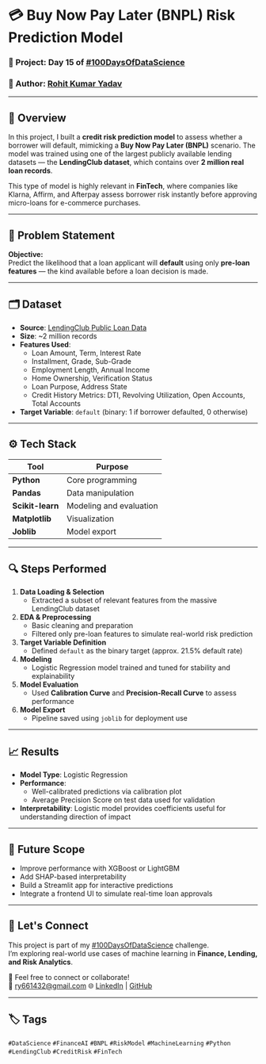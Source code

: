 # 💳 Buy Now Pay Later (BNPL) Risk Prediction Model

### 📅 Project: Day 15 of [#100DaysOfDataScience](https://www.linkedin.com/in/rohit-kumar-yadav-b97360194/)
### 👤 Author: [Rohit Kumar Yadav](https://www.linkedin.com/in/rohit-kumar-yadav-b97360194/)

---

## 📌 Overview

In this project, I built a **credit risk prediction model** to assess whether a borrower will default, mimicking a **Buy Now Pay Later (BNPL)** scenario. The model was trained using one of the largest publicly available lending datasets — the **LendingClub dataset**, which contains over **2 million real loan records**.

This type of model is highly relevant in **FinTech**, where companies like Klarna, Affirm, and Afterpay assess borrower risk instantly before approving micro-loans for e-commerce purchases.

---

## 🧠 Problem Statement

**Objective:**  
Predict the likelihood that a loan applicant will **default** using only **pre-loan features** — the kind available before a loan decision is made.

---

## 🗂 Dataset

- **Source**: [LendingClub Public Loan Data](https://www.kaggle.com/datasets/wordsforthewise/lending-club)
- **Size**: ~2 million records
- **Features Used**:
  - Loan Amount, Term, Interest Rate
  - Installment, Grade, Sub-Grade
  - Employment Length, Annual Income
  - Home Ownership, Verification Status
  - Loan Purpose, Address State
  - Credit History Metrics: DTI, Revolving Utilization, Open Accounts, Total Accounts
- **Target Variable**: `default` (binary: 1 if borrower defaulted, 0 otherwise)

---

## ⚙️ Tech Stack

| Tool | Purpose |
|------|---------|
| **Python** | Core programming |
| **Pandas** | Data manipulation |
| **Scikit-learn** | Modeling and evaluation |
| **Matplotlib** | Visualization |
| **Joblib** | Model export |

---

## 🔍 Steps Performed

1. **Data Loading & Selection**
   - Extracted a subset of relevant features from the massive LendingClub dataset
2. **EDA & Preprocessing**
   - Basic cleaning and preparation
   - Filtered only pre-loan features to simulate real-world risk prediction
3. **Target Variable Definition**
   - Defined `default` as the binary target (approx. 21.5% default rate)
4. **Modeling**
   - Logistic Regression model trained and tuned for stability and explainability
5. **Model Evaluation**
   - Used **Calibration Curve** and **Precision-Recall Curve** to assess performance
6. **Model Export**
   - Pipeline saved using `joblib` for deployment use
   
---

## 📈 Results

- **Model Type**: Logistic Regression  
- **Performance**:
  - Well-calibrated predictions via calibration plot
  - Average Precision Score on test data used for validation
- **Interpretability**: Logistic model provides coefficients useful for understanding direction of impact


---

## 🚀 Future Scope

- Improve performance with XGBoost or LightGBM
- Add SHAP-based interpretability
- Build a Streamlit app for interactive predictions
- Integrate a frontend UI to simulate real-time loan approvals

---

## 🤝 Let's Connect

This project is part of my [#100DaysOfDataScience](https://www.linkedin.com/in/rohit-kumar-yadav-b97360194/) challenge.  
I’m exploring real-world use cases of machine learning in **Finance, Lending, and Risk Analytics**.

📩 Feel free to connect or collaborate!  
📧 ry661432@gmail.com 
🌐 [LinkedIn](https://www.linkedin.com/in/rohit-kumar-yadav-b97360194/) | [GitHub](https://github.com/rohit2255)

---

## 🏷️ Tags

`#DataScience` `#FinanceAI` `#BNPL` `#RiskModel` `#MachineLearning` `#Python` `#LendingClub` `#CreditRisk` `#FinTech`



